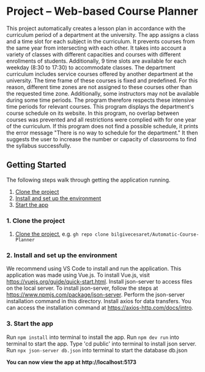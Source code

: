 # Project – Web-based Course Planner

This project automatically creates a lesson plan in accordance with the curriculum period of a department at the university. The app assigns a class and a time slot for each subject in the curriculum. It prevents courses from the same year from intersecting with each other. It takes into account a variety of classes with different capacities and courses with different enrollments of students. Additionally, 9 time slots are available for each weekday (8:30 to 17:30) to accommodate classes. The department curriculum includes service courses offered by another department at the university. The time frame of these courses is fixed and predefined. For this reason, different time zones are not assigned to these courses other than the requested time zone. Additionally, some instructors may not be available during some time periods. The program therefore respects these intensive time periods for relevant courses. This program displays the department's course schedule on its website. In this program, no overlap between courses was prevented and all restrictions were complied with for one year of the curriculum. If this program does not find a possible schedule, it prints the error message "There is no way to schedule for the department." It then suggests the user to increase the number or capacity of classrooms to find the syllabus successfully.


## Getting Started

The following steps walk through getting the application running. 

1. [Clone the project](#1-clone-the-project)
2. [Install and set up the environment](#3-install-and-set-up-the-environment)
3. [Start the app](#5-start-the-app)

### 1. Clone the project

1. [Clone the project](https://github.com/bilgivecesaret/Automatic-Course-Planner.git), e.g. `gh repo clone bilgivecesaret/Automatic-Course-Planner`

### 2. Install and set up the environment

We recommend using VS Code to install and run the application. This application was made using Vue.js. To install Vue.js, visit https://vuejs.org/guide/quick-start.html. Install json-server to access files on the local server. To install json-server, follow the steps at https://www.npmjs.com/package/json-server. Perform the json-server installation command in this directory. Install axios for data transfers. You can access the installation command at https://axios-http.com/docs/intro. 

### 3. Start the app

Run `npm install` into terminal to install the app.
Run `npm dev run` into terminal to start the app.
Type 'cd public' into terminal to install json server.
Run `npx json-server db.json` into terminal to start the database db.json

**You can now view the app at http://localhost:5173**